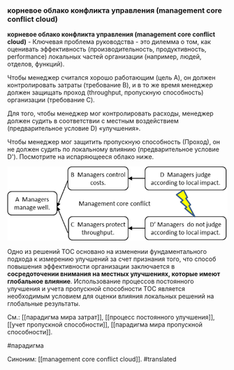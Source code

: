 ### корневое облако конфликта управления (management core conflict cloud)

**корневое облако конфликта управления (management core conflict cloud)** - Ключевая проблема руководства - это дилемма о том, как оценивать эффективность (производительность, продуктивность, performance) локальных частей организации (например, людей, отделов, функций).

Чтобы менеджер считался хорошо работающим (цель A), он должен контролировать затраты (требование B), и в то же время менеджер должен защищать проход (throughput, пропускную способность) организации (требование C).

Для того, чтобы менеджер мог контролировать расходы, менеджер должен судить в соответствии с местным воздействием (предварительное условие D) «улучшения».

Чтобы менеджер мог защитить пропускную способность (Проход), он не должен судить по локальному влиянию (предварительное условие D\'). Посмотрите на испаряющееся облако ниже.

![](images/image103.png)

Одно из решений TOC основано на изменении фундаментального подхода к измерению улучшений за счет признания того, что способ повышения эффективности организации заключается в **сосредоточении внимания на местных улучшениях, которые имеют глобальное влияние**. Использование процессов постоянного улучшения и учета пропускной способности TOC является необходимым условием для оценки влияния локальных решений на глобальные результаты.

См.: [[парадигма мира затрат]], [[процесс постоянного улучшения]], [[учет пропускной способности]], [[парадигма мира пропускной способности]].

#парадигма

Синоним: [[management core conflict cloud]].
#translated
